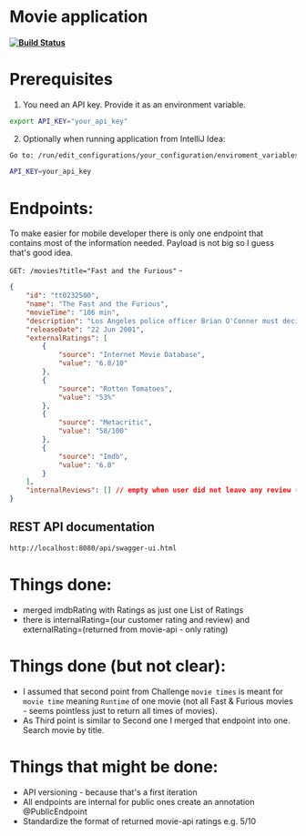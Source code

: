 # Movie application

#### [![Build Status](https://travis-ci.com/braintelligencePL/movie-recruitment-task.svg?branch=master)](https://travis-ci.com/braintelligencePL/movie-recruitment-task) 

# Prerequisites
1. You need an API key. Provide it as an environment variable.

```bash
export API_KEY="your_api_key"
```

2. Optionally when running application from IntelliJ Idea:  
```bash
Go to: /run/edit_configurations/your_configuration/enviroment_variables

API_KEY=your_api_key
```

# Endpoints:
To make easier for mobile developer there is only one endpoint that contains most of the information needed. Payload is not big so I guess that's good idea.

`GET: /movies?title="Fast and the Furious"` -   
```json
{
    "id": "tt0232500",
    "name": "The Fast and the Furious",
    "movieTime": "106 min",
    "description": "Los Angeles police officer Brian O'Conner must decide where his loyalty really lies when he becomes enamored with the street racing world he has been sent undercover to destroy.",
    "releaseDate": "22 Jun 2001",
    "externalRatings": [
        {
            "source": "Internet Movie Database",
            "value": "6.8/10"
        },
        {
            "source": "Rotten Tomatoes",
            "value": "53%"
        },
        {
            "source": "Metacritic",
            "value": "58/100"
        },
        {
            "source": "Imdb",
            "value": "6.8"
        }
    ],
    "internalReviews": [] // empty when user did not leave any review (review = review + rating)
}
```


## REST API documentation
```bash
http://localhost:8080/api/swagger-ui.html
```

# Things done:
- merged imdbRating with Ratings as just one List of Ratings
- there is internalRating=(our customer rating and review) and externalRating=(returned from movie-api - only rating)

# Things done (but not clear): 
- I assumed that second point from Challenge `movie times` is meant for `movie time` meaning `Runtime` of one movie (not all Fast & Furious movies - seems pointless just to return all times of movies).
- As Third point is similar to Second one I merged that endpoint into one. Search movie by title. 

# Things that might be done: 
- API versioning - because that's a first iteration
- All endpoints are internal for public ones create an annotation @PublicEndpoint 
- Standardize the format of returned movie-api ratings e.g. 5/10
